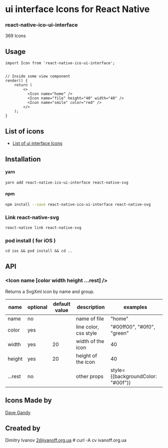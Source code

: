 # ui interface Icons for React Native

### react-native-ico-ui-interface

369 Icons

## Usage

```
import Icon from 'react-native-ico-ui-interface';


// Inside some view component
render() {
    return (
        <>
          <Icon name="home" />
          <Icon name="file" height="40" width="40" />
          <Icon name="smile" color="red" />
        </>
    );
}

```

## List of icons

- [List of ui interface Icons](http://ico.simpleness.org/pack/ui-interface)

## Installation

#### yarn

```bash
yarn add react-native-ico-ui-interface react-native-svg
```

#### npm

```bash
npm install --save react-native-ico-ui-interface react-native-svg
```

### Link react-native-svg

```bash
react-native link react-native-svg
```

### pod install ( for iOS )

```
cd ios && pod install && cd ..
```

## API

### <Icon name [color width height ...rest] />

Returns a SvgXml icon by name and group.

 name | optional | default value | description | examples
------|----------|---------------|-------------|---------
name | no |  | name of file | "home"
color | yes | | line color, css style | "#00ff00", "#0f0", "green"
width | yes | 20 | width of the icon | 40
height | yes | 20 | height of the icon | 40
...rest | no | | other props | style={{backgroundColor: "#00f"}}

## Icons Made by

[Dave Gandy](https://www.flaticon.com/authors/dave-gandy)

## Created by

Dimitry Ivanov <2@ivanoff.org.ua> # curl -A cv ivanoff.org.ua
